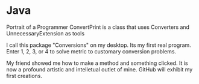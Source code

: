 # Java
Portrait of a Programmer
ConvertPrint is a class that uses Converters and UnnecessaryExtension as tools

I call this package "Conversions" on my desktop.
Its my first real program.
Enter 1, 2, 3, or 4 to solve metric to customary conversion problems.



My friend showed me how to make a method and something clicked.
It is now a profound artistic and intelletual outlet of mine.
GitHub will exhibit my first creations.
